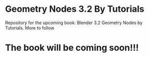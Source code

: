 # Geometry Nodes 3.2 By Tutorials
Repository for the upcoming book: Blender 3.2 Geometry Nodes by Tutorials. 
More to follow

# The book will be coming soon!!!



